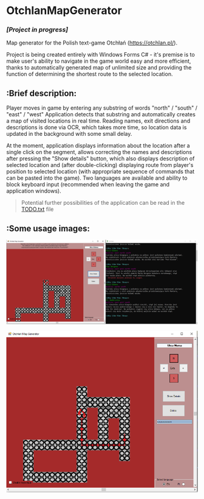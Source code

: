 # OtchlanMapGenerator
### ***[Project in progress]***

Map generator for the Polish text-game Otchłań (https://otchlan.pl/).

Project is being created entirely with Windows Forms C# - it's premise is to make user's ability to navigate in the game world easy and more efficient,
thanks to automatically generated map of unlimited size and providing the function of determining the shortest route to the selected location.

## :Brief description:

Player moves in game by entering any substring of words "north" / "south" / "east" / "west"
Application detects that substring and automatically creates a map of visited locations in real time.
Reading names, exit directions and descriptions is done via OCR, which takes more time, so location data is updated in the background with some small delay.

At the moment, application displays information about the location after a single click on the segment, allows correcting the names and descriptions after pressing the "Show details" button, which also displays description of selected location and (after double-clicking) displaying route from player's position to selected location (with appropriate sequence of commands that can be pasted into the game).
Two languages are available and ability to block keyboard input (recommended when leaving the game and application windows).

>Potential further possibilities of the application can be read in the [TODO.txt](TODO.txt) file


## :Some usage images:

![App Viev](https://github.com/chylaa/OtchlanMapGenerator/blob/master/AplicationViev.png)

![Route mapping](https://github.com/chylaa/OtchlanMapGenerator/blob/master/AplicationVievRoute.png)


